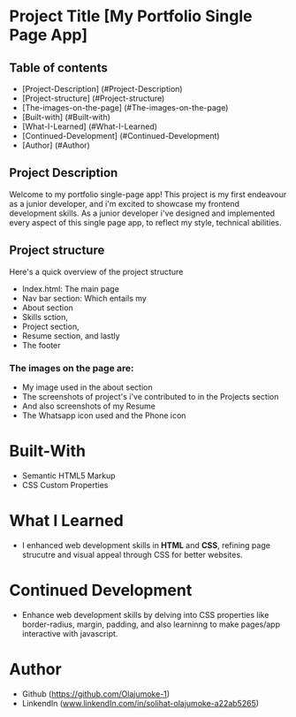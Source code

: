 # Project Title [My Portfolio Single Page App]

 ## Table of contents 
 - [Project-Description] (#Project-Description)
 - [Project-structure] (#Project-structure)
 - [The-images-on-the-page] (#The-images-on-the-page)
 - [Built-with] (#Built-with)
 - [What-I-Learned] (#What-I-Learned)
 - [Continued-Development] (#Continued-Development)
 - [Author] (#Author)

 ## Project Description
 Welcome to my portfolio single-page app! This project is my first endeavour as a junior developer,
 and i'm excited to showcase my frontend development skills. As a junior developer i've designed and implemented every aspect of this single page app,
 to reflect my style, technical abilities.
  
## Project structure
  Here's a quick overview of the project structure
 - Index.html: The main page
 - Nav bar section: Which entails my
- About section
-  Skills sction,
-  Project section, 
- Resume section, and lastly 
- The footer
### The images on the page are: 
* My image used in the about section
* The screenshots of project's i've contributed to in the Projects section
* And also screenshots of my Resume
* The Whatsapp icon used and the Phone icon

# Built-With
- Semantic HTML5 Markup
- CSS Custom Properties

# What I Learned
- I enhanced web development skills in **HTML** and **CSS**, refining page strucutre and visual appeal through CSS for better websites.
# Continued Development
- Enhance web development skills by delving into CSS properties like border-radius, margin, padding, and also learninng to make pages/app
 interactive with javascript.
# Author
- Github (https://github.com/Olajumoke-1)
- LinkendIn (www.linkendIn.com/in/solihat-olajumoke-a22ab5265)


 